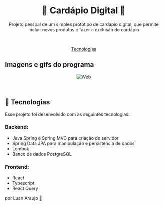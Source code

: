 <h1 align="center"> 🍔 Cardápio Digital 🍔 </h1>

<p align="center"> Projeto pessoal de um simples protótipo de cardápio digital, que permite incluir novos produtos e fazer a exclusão do cardápio</p>
<br/>


<p align="center">
  <a href="#-tecnologias">Tecnologias</a>
</p>

## Imagens e gifs do programa

<p align="center">
  <img alt="Web" src="C:\Users\luang\projeto-cardapio\frontend\src\assets\site.png">
</p>

<br>

## 🚀 Tecnologias

Esse projeto foi desenvolvido com as seguintes tecnologias:

### Backend:
- Java Spring e Spring MVC para criação do servidor
- Spring Data JPA para manipulação e persistência de dados
- Lombok
- Banco de dados PostgreSQL
### Frontend:
- React
- Typescript
- React Query

por Luan Araujo :wave:
